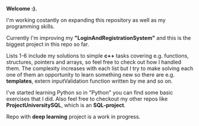 **Welcome :).** 
    
I'm working costantly on expanding this repository as well as my programming skills. 

Currently I'm improving my **"LoginAndRegistrationSystem"** and this is the biggest project in this repo so far. 

Lists 1-6 include my solutions to simple **c++** tasks covering e.g. functions, structures, pointers and arrays, so feel free to check out how I handled them. The complexity increases with each list but I try to make solving each one of them an opportunity to learn something new so there are e.g. **templates**, extern inputValidation function written by me and so on.

I've started learning Python so in "Python" you can find some basic exercises that I did. 
Also feel free to checkout my other repos like **ProjectUniversitySQL**, which is an **SQL-project**.

Repo with **deep learning** project is a work in progress.
